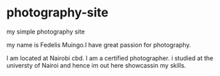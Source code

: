 # photography-site
my simple photography site

my name is Fedelis Muingo.I have great passion for photography.

I am located at Nairobi cbd.
I am a certified photographer. i studied at the universty of Nairoi and hence im out here showcassin my skills.
